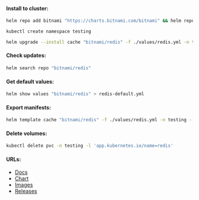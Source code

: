 #### Install to cluster:
```bash
helm repo add bitnami "https://charts.bitnami.com/bitnami" && helm repo update
```
```bash
kubectl create namespace testing
```
```bash
helm upgrade --install cache "bitnami/redis" -f ./values/redis.yml -n testing --version "18.6.3"
```

#### Check updates:
```bash
helm search repo "bitnami/redis"
```

#### Get default values:
```bash
helm show values "bitnami/redis" > redis-default.yml
```

#### Export manifests:
```bash
helm template cache "bitnami/redis" -f ./values/redis.yml -n testing --version "18.6.3" > redis-manifests.yml
```

#### Delete volumes:
```bash
kubectl delete pvc -n testing -l 'app.kubernetes.io/name=redis'
```

#### URLs:
- [Docs](https://redis.io/docs/)
- [Chart](https://github.com/bitnami/charts/tree/main/bitnami/redis)
- [Images](https://hub.docker.com/r/bitnami/redis/tags)
- [Releases](https://github.com/redis/redis/releases)
